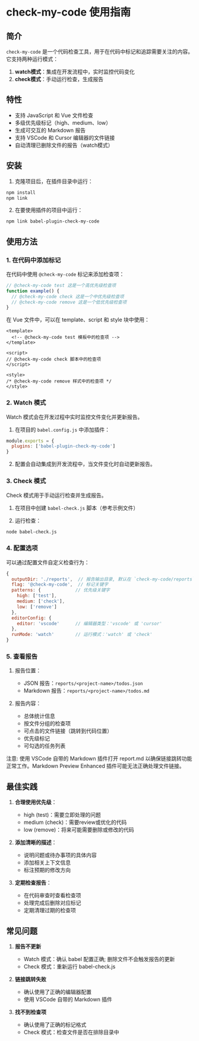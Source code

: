 # check-my-code 使用指南

## 简介

`check-my-code` 是一个代码检查工具，用于在代码中标记和追踪需要关注的内容。它支持两种运行模式：

1. **watch模式**：集成在开发流程中，实时监控代码变化
2. **check模式**：手动运行检查，生成报告

## 特性

- 支持 JavaScript 和 Vue 文件检查
- 多级优先级标记（high、medium、low）
- 生成可交互的 Markdown 报告
- 支持 VSCode 和 Cursor 编辑器的文件链接
- 自动清理已删除文件的报告（watch模式）

## 安装

1. 克隆项目后，在插件目录中运行：
```bash
npm install
npm link
```

2. 在要使用插件的项目中运行：
```bash
npm link babel-plugin-check-my-code
```

## 使用方法

### 1. 在代码中添加标记

在代码中使用 `@check-my-code` 标记来添加检查项：

```javascript
// @check-my-code test 这是一个高优先级检查项
function example() {
  // @check-my-code check 这是一个中优先级检查项
  // @check-my-code remove 这是一个低优先级检查项
}
```

在 Vue 文件中，可以在 template、script 和 style 块中使用：

```vue
<template>
  <!-- @check-my-code test 模板中的检查项 -->
</template>

<script>
// @check-my-code check 脚本中的检查项
</script>

<style>
/* @check-my-code remove 样式中的检查项 */
</style>
```

### 2. Watch 模式

Watch 模式会在开发过程中实时监控文件变化并更新报告。

1. 在项目的 `babel.config.js` 中添加插件：

```javascript
module.exports = {
  plugins: ['babel-plugin-check-my-code']
}
```

2. 配置会自动集成到开发流程中，当文件变化时自动更新报告。

### 3. Check 模式

Check 模式用于手动运行检查并生成报告。

1. 在项目中创建 `babel-check.js` 脚本（参考示例文件）

2. 运行检查：
```bash
node babel-check.js
```

### 4. 配置选项

可以通过配置文件自定义检查行为：

```javascript
{
  outputDir: './reports',  // 报告输出目录, 默认在 `check-my-code/reports` 下
  flag: '@check-my-code',  // 标记关键字
  patterns: {             // 优先级关键字
    high: ['test'],
    medium: ['check'],
    low: ['remove']
  },
  editorConfig: {
    editor: 'vscode'      // 编辑器类型：'vscode' 或 'cursor'
  },
  runMode: 'watch'        // 运行模式：'watch' 或 'check'
}
```

### 5. 查看报告

1. 报告位置：
   - JSON 报告：`reports/<project-name>/todos.json`
   - Markdown 报告：`reports/<project-name>/todos.md`

2. 报告内容：
   - 总体统计信息
   - 按文件分组的检查项
   - 可点击的文件链接（跳转到代码位置）
   - 优先级标记
   - 可勾选的任务列表

注意: 使用 VSCode 自带的 Markdown 插件打开 report.md 以确保链接跳转功能正常工作。Markdown Preview Enhanced 插件可能无法正确处理文件链接。

## 最佳实践

1. **合理使用优先级**：
   - high (test)：需要立即处理的问题
   - medium (check)：需要review或优化的代码
   - low (remove)：将来可能需要删除或修改的代码

2. **添加清晰的描述**：
   - 说明问题或待办事项的具体内容
   - 添加相关上下文信息
   - 标注预期的修改方向

3. **定期检查报告**：
   - 在代码审查时查看检查项
   - 处理完成后删除对应标记
   - 定期清理过期的检查项

## 常见问题

1. **报告不更新**
   - Watch 模式：确认 babel 配置正确; 删除文件不会触发报告的更新
   - Check 模式：重新运行 babel-check.js

2. **链接跳转失败**
   - 确认使用了正确的编辑器配置
   - 使用 VSCode 自带的 Markdown 插件

3. **找不到检查项**
   - 确认使用了正确的标记格式
   - Check 模式：检查文件是否在排除目录中
